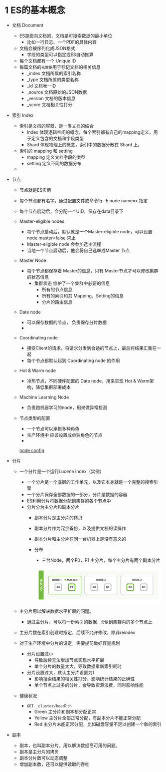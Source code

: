 # 1 ES的基本概念

- 文档 Document
    - ES是面向文档的，文档是可搜索数据的最小单位
        - 比如一行日志、一个PDF的具体内容
    - 文档会被序列化成JSON格式
        - 字段的类型可以指定或ES自动推算
    - 每个文档都有一个 Unique ID
    - 每篇文档的`元数据`用于标记文档的相关信息
        - _index   文档所属的索引名称
        - _type     文档所属的类型名称
        - _id    文档唯一ID
        - _source   文档原始的JSON数据
        - _version  文档的版本信息
        - _score   文档相关性打分
- 索引  Index
    - 索引是文档的容器，是一类文档的结合
        - Index 体现逻辑空间的概念，每个索引都有自己的mapping定义，用于定义包含的文档和字段类型
        - Shard 体现物理上的概念，索引中的数据分散在 Shard 上。
    - 索引的 mapping 和 setting
        - mapping 定义文档字段的类型
        - setting 定义不同的数据分布
    - 
- 节点
    - 节点就是ES实例
    - 每个节点都有名字，通过配置文件或命令行 -E node.name=x 指定
    - 每个节点启动后，会分配一个UID，保存在data目录下
    - Master-eligible nodes
        - 每个节点启动后，默认就是一个Master-eligible node，可以设置 node.master=false 禁止
        - Master-eligible node 会参加选主流程
        - 当地一个节点启动后，他会将自己选举成Master 节点
    - Master Node
        - 每个节点都保存着 Master的信息，只有  Master节点才可以修改集群的状态信息
            - 集群状态 维护了一个集群中必要的信息
                - 所有的节点信息
                - 所有的索引和其 Mapping、Setting的信息
                - 分片的路由信息
    - Date node
        - 可以保存数据的节点， 负责保存分片数据
        - 
    - Coordinating node
        - 接受Client的请求，将请求分发到合适的节点上，最后将结果汇集在一起
        - 每个节点都默认起到 Coordinating node 的作用
    - Hot & Warm node
        - 冷热节点，不同硬件配置的 Date node，用来实现 Hot & Warm架构，降低集群部署成本
    - Machine Learning Node
        - 负责跑机器学习的node，用来做异常检测
    - 节点类型的配置
        - 一个节点可以承担多种角色
        - 生产环境中 应该设置成单独角色的节点
        - 

        [node config](https://www.notion.so/0f219a0f6a274077ae06613ac0b0a83d)

- 分片
    - 一个分片是一个运行Lucene Index（实例）
        - 一个分片是一个底层的工作单元，以及它本身就是一个完整的搜索引擎
        - 一个分片保存全部数据的一部分，分片是数据的容器
        - ES利用分片将数据分配到集群的各个节点中
        - 分片分为主分片和副本分片
            - 副本分片是主分片的拷贝
            - 副本分片作为冗余备份，以及提供文档的读操作
            - 副本分片和主分片在同一台机器上是没有意义的
            - 分布
                - 三台Node，两个P0，P1 主分片，每个主分片有两个副本分片

                ![1%20ES%E7%9A%84%E5%9F%BA%E6%9C%AC%E6%A6%82%E5%BF%B5%2071971a081ec44d33b917d1578071b3cb/Untitled.png](1%20ES%E7%9A%84%E5%9F%BA%E6%9C%AC%E6%A6%82%E5%BF%B5%2071971a081ec44d33b917d1578071b3cb/Untitled.png)

    - 主分片用以解决数据水平扩展的问题。
        - 通过主分片，可以将一份索引的数据，`分散`到集群内的多个节点上
    - 主分片数在索引创建时指定，后续不允许修改，除非reindex
    - 对于生产环境中分片的设定，需要提前做好容量规划
        - 分片设置过小
            - 导致后续无法增加节点实现水平扩展
            - 单个分片的数量太大，导致数据重新索引耗时
        - 分片设置过大，默认主分片设置为1
            - 影响搜索结果的相关性打分，影响统计结果的正确性
            - 单个节点上过多的分片，会导致资源浪费，同时影响性能
    - 健康状况
        - `GET _cluster/headlth`
            - Green  主分片和副本都分配正常
            - Yellow  主分片全部正常分配，有副本分片不能正常分配
            - Red      主分片未能正常分配，比如磁盘容量不足以创建一个新的索引
- 副本
    - 副本，也叫副本分片，用以解决数据高可用的问题。
    - 副本是主分片的拷贝
    - 副本分片数可以动态调整
    - 增加副本数，还可以提供读取的吞吐